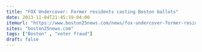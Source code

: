 ```yaml
---
title: "FOX Undercover: Former residents casting Boston ballots"
date: 2013-11-04T21:45:19-04:00
itemurl: "https://www.boston25news.com/news/fox-undercover-former-residents-casting-boston-ballots/141245920/"
sites: "boston25news.com"
tags: ["Boston" , "voter fraud"]
draft: false
---
```


